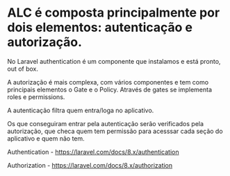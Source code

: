 # ALC é composta principalmente por dois elementos: autenticação e autorização.

No Laravel authentication é um componente que instalamos e está pronto, out of box.

A autorização é mais complexa, com vários componentes e tem como principais elementos o Gate e o Policy. Através de gates se implementa roles e permissions.

A autenticação filtra quem entra/loga no aplicativo.

Os que conseguiram entrar pela autenticação serão verificados pela autorização, que checa quem tem permissão para acesssar cada seção do aplicativo e quem não tem.

Authentication - https://laravel.com/docs/8.x/authentication

Authorization - https://laravel.com/docs/8.x/authorization

